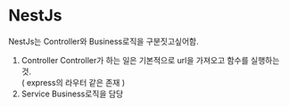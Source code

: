 # NestJs

NestJs는 Controller와 Business로직을 구분짓고싶어함.

1. Controller
   Controller가 하는 일은 기본적으로 url을 가져오고 함수를 실행하는 것.  
   ( express의 라우터 같은 존재 )
2. Service
   Business로직을 담당
